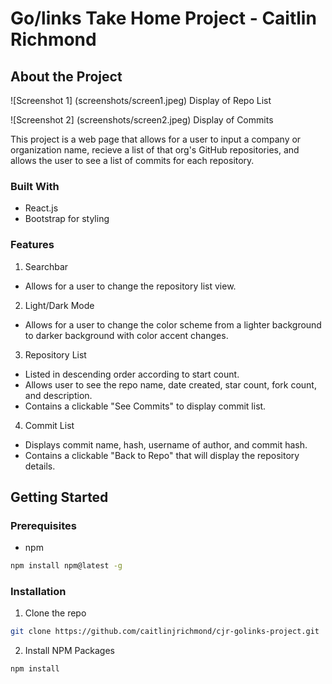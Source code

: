 
# Go/links Take Home Project - Caitlin Richmond

<!-- ABOUT THE PROJECT -->

## About the Project

![Screenshot 1] (screenshots/screen1.jpeg)
Display of Repo List

![Screenshot 2] (screenshots/screen2.jpeg)
Display of Commits

This project is a web page that allows for a user to input a company or organization name, recieve a list of that org's GitHub repositories, and allows the user to see a list of commits for each repository. 

### Built With

* React.js
* Bootstrap for styling

### Features

1. Searchbar
- Allows for a user to change the repository list view.
2. Light/Dark Mode 
- Allows for a user to change the color scheme from a lighter background to darker background with color accent changes. 
3. Repository List 
- Listed in descending order according to start count. 
- Allows user to see the repo name, date created, star count, fork count, and description. 
- Contains a clickable "See Commits" to display commit list.
4. Commit List
- Displays commit name, hash, username of author, and commit hash. 
- Contains a clickable "Back to Repo" that will display the repository details. 


<!-- GETTING STARTED -->

## Getting Started

### Prerequisites 

* npm 
```sh
npm install npm@latest -g
```

### Installation 

1. Clone the repo 
```sh
git clone https://github.com/caitlinjrichmond/cjr-golinks-project.git
```
2. Install NPM Packages 
```sh
npm install
```



